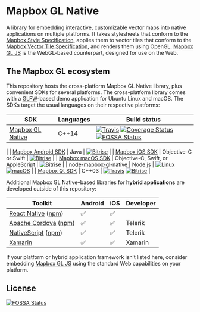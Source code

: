 # Mapbox GL Native

A library for embedding interactive, customizable vector maps into native applications on multiple platforms. It takes stylesheets that conform to the [Mapbox Style Specification](https://github.com/mapbox/mapbox-gl-style-spec/), applies them to vector tiles that conform to the [Mapbox Vector Tile Specification](https://github.com/mapbox/vector-tile-spec), and renders them using OpenGL. [Mapbox GL JS](https://github.com/mapbox/mapbox-gl-js) is the WebGL-based counterpart, designed for use on the Web.

## The Mapbox GL ecosystem

This repository hosts the cross-platform Mapbox GL Native library, plus convenient SDKs for several platforms. The cross-platform library comes with a [GLFW](https://github.com/glfw/glfw)-based demo application for Ubuntu Linux and macOS. The SDKs target the usual languages on their respective platforms:

| SDK                                     | Languages                          | Build status                             |
| --------------------------------------- | ---------------------------------- | ---------------------------------------- |
| [Mapbox GL Native](INSTALL.md)          | C++14                              | [![Travis](https://travis-ci.org/mapbox/mapbox-gl-native.svg?branch=master)](https://travis-ci.org/mapbox/mapbox-gl-native/builds) [![Coverage Status](https://coveralls.io/repos/github/mapbox/mapbox-gl-native/badge.svg?branch=master)](https://coveralls.io/github/mapbox/mapbox-gl-native?branch=master) [![FOSSA Status](https://app.fossa.io/api/projects/git%2Bgithub.com%2Ftonylikestoburns%2Fmapbox-gl-native.svg?type=shield)](https://app.fossa.io/projects/git%2Bgithub.com%2Ftonylikestoburns%2Fmapbox-gl-native?ref=badge_shield)
|
| [Mapbox Android SDK](platform/android/) | Java                               | [![Bitrise](https://www.bitrise.io/app/79cdcbdc42de4303.svg?token=_InPF8bII6W7J6kFr-L8QQ&branch=master)](https://www.bitrise.io/app/79cdcbdc42de4303) |
| [Mapbox iOS SDK](platform/ios/)         | Objective-C or Swift               | [![Bitrise](https://www.bitrise.io/app/7514e4cf3da2cc57.svg?token=OwqZE5rSBR9MVWNr_lf4sA&branch=master)](https://www.bitrise.io/app/7514e4cf3da2cc57) |
| [Mapbox macOS SDK](platform/macos/)     | Objective-C, Swift, or AppleScript | [![Bitrise](https://www.bitrise.io/app/155ef7da24b38dcd.svg?token=4KSOw_gd6WxTnvGE2rMttg&branch=master)](https://www.bitrise.io/app/155ef7da24b38dcd) |
| [node-mapbox-gl-native](platform/node/) | Node.js                            | [![Linux](https://travis-ci.org/mapbox/mapbox-gl-native.svg?branch=master)](https://travis-ci.org/mapbox/mapbox-gl-native/builds) [![macOS](https://www.bitrise.io/app/55e3a9bf71202106.svg?token=5qf5ZUcKVN3LDnHhW7rO0w)](https://www.bitrise.io/app/55e3a9bf71202106) |
| [Mapbox Qt SDK](platform/qt)            | C++03                              | [![Travis](https://travis-ci.org/mapbox/mapbox-gl-native.svg?branch=master)](https://travis-ci.org/mapbox/mapbox-gl-native/builds) [![Bitrise](https://www.bitrise.io/app/96cfbc97e0245c22.svg?token=GxsqIOGPXhn0F23sSVSsYA&branch=master)](https://www.bitrise.io/app/96cfbc97e0245c22) |

Additional Mapbox GL Native–based libraries for **hybrid applications** are developed outside of this repository:

| Toolkit                                  | Android | iOS | Developer   |
| ---------------------------------------- | --------|-----|------------ |
| [React Native](https://github.com/mapbox/react-native-mapbox-gl/) ([npm](https://www.npmjs.com/package/react-native-mapbox-gl)) | :white_check_mark: | :white_check_mark: |  |
| [Apache Cordova](http://plugins.telerik.com/cordova/plugin/mapbox/) ([npm](https://www.npmjs.com/package/cordova-plugin-mapbox)) | :white_check_mark: | :white_check_mark: | Telerik |
| [NativeScript](http://plugins.telerik.com/nativescript/plugin/mapbox/) ([npm](https://www.npmjs.com/package/nativescript-mapbox/)) | :white_check_mark: | :white_check_mark: | Telerik |
| [Xamarin](https://components.xamarin.com/view/mapboxsdk/) | :white_check_mark: | :white_check_mark: | Xamarin |

If your platform or hybrid application framework isn’t listed here, consider embedding [Mapbox GL JS](https://github.com/mapbox/mapbox-gl-js) using the standard Web capabilities on your platform.


## License
[![FOSSA Status](https://app.fossa.io/api/projects/git%2Bgithub.com%2Ftonylikestoburns%2Fmapbox-gl-native.svg?type=large)](https://app.fossa.io/projects/git%2Bgithub.com%2Ftonylikestoburns%2Fmapbox-gl-native?ref=badge_large)